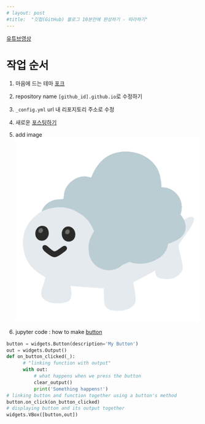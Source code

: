 ```yaml
---
# layout: post
#title:  "깃헙(GitHub) 블로그 10분안에 완성하기 - 따라하기"
---
```


[유튜브영상](https://www.youtube.com/watch?v=ACzFIAOsfpM&list=WL&index=43)

# 작업 순서

1. 마음에 드는 테마 [포크](https://github.com/topics/jekyll-theme)
2. repository name `[github_id].github.io`로 수정하기
3. `_config.yml` url 내 리포지토리 주소로 수정 
4. 새로운 [포스팅하기](https://jekyllrb.com/docs/posts/)
5. add image ![image](../images/moong_zara.png)

6. jupyter code : how to make [button](https://medium.com/@technologger/how-to-interact-with-jupyter-33a98686f24e) 
```python
button = widgets.Button(description='My Button')
out = widgets.Output()
def on_button_clicked(_):
      # "linking function with output"
      with out:
          # what happens when we press the button
          clear_output()
          print('Something happens!')
# linking button and function together using a button's method
button.on_click(on_button_clicked)
# displaying button and its output together
widgets.VBox([button,out])
```
